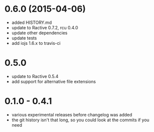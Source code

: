 # 0.6.0 (2015-04-06)

  * added HISTORY.md
  * update to Ractive 0.7.2, rcu 0.4.0
  * update other dependencies
  * update tests
  * add iojs 1.6.x to travis-ci

# 0.5.0

  * update to Ractive 0.5.4
  * add support for alternative file extensions

# 0.1.0 - 0.4.1

  * various experimental releases before changelog was added
  * the git history isn't that long, so you could look at the commits if you need


